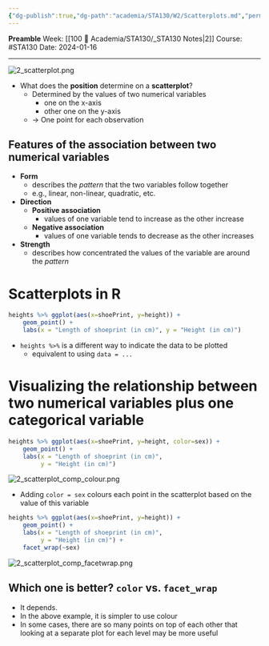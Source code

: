 ```yaml
---
{"dg-publish":true,"dg-path":"academia/STA130/W2/Scatterplots.md","permalink":"/academia/sta-130/w2/scatterplots/","created":"2024-01-16T20:40:08.180-05:00","updated":"2024-01-16T23:55:18.029-05:00"}
---
```


**Preamble**
Week: [[100 📒 Academia/STA130/_STA130 Notes\|2]]
Course: #STA130
Date: 2024-01-16

---

![2_scatterplot.png](/img/user/Files/STA130/2_scatterplot.png)

- What does the **position** determine on a **scatterplot**?
	- Determined by the values of two numerical variables
		- one on the x-axis
		- other one on the y-axis
	- → One point for each observation

## Features of the association between two numerical variables

- **Form**
	- describes the *pattern* that the two variables follow together
	- e.g., linear, non-linear, quadratic, etc.
- **Direction**
	- **Positive association**
		- values of one variable tend to increase as the other increase
	- **Negative association**
		- values of one variable tends to decrease as the other increases
- **Strength**
	- describes how concentrated the values of the variable are around the *pattern*

# Scatterplots in R

```r
heights %>% ggplot(aes(x=shoePrint, y=height)) + 
	geom_point() +
	labs(x = "Length of shoeprint (in cm)", y = "Height (in cm)")
```

- `heights %>%` is a different way to indicate the data to be plotted
	- equivalent to using `data = ...`

# Visualizing the relationship between two numerical variables plus one categorical variable

```r
heights %>% ggplot(aes(x=shoePrint, y=height, color=sex)) + 
	geom_point() +
	labs(x = "Length of shoeprint (in cm)", 
		 y = "Height (in cm)")
```

![2_scatterplot_comp_colour.png](/img/user/Files/STA130/2_scatterplot_comp_colour.png)

- Adding `color = sex` colours each point in the scatterplot based on the value of this variable

```r
heights %>% ggplot(aes(x=shoePrint, y=height)) + 
	geom_point() +
	labs(x = "Length of shoeprint (in cm)", 
		 y = "Height (in cm)") +
	facet_wrap(~sex)
```

![2_scatterplot_comp_facetwrap.png](/img/user/Files/STA130/2_scatterplot_comp_facetwrap.png)

## Which one is better? `color` vs. `facet_wrap`

- It depends.
- In the above example, it is simpler to use colour
- In some cases, there are so many points on top of each other that looking at a separate plot for each level may be more useful